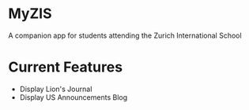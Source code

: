 # MyZIS
A companion app for students attending the Zurich International School

# Current Features
- Display Lion's Journal
- Display US Announcements Blog
